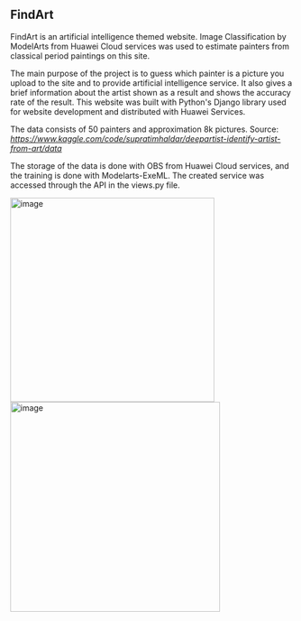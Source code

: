 ## FindArt


FindArt is an artificial intelligence themed website. Image Classification by ModelArts from Huawei Cloud services was used to estimate painters from classical period paintings on this site.

The main purpose of the project is to guess which painter is a picture you upload to the site and to provide artificial intelligence service. It also gives a brief information about the artist shown as a result and shows the accuracy rate of the result. This website was built with Python's Django library used for website development and distributed with Huawei Services.


The data consists of 50 painters and approximation 8k pictures.
Source: _https://www.kaggle.com/code/supratimhaldar/deepartist-identify-artist-from-art/data_

The storage of the data is done with OBS from Huawei Cloud services, and the training is done with Modelarts-ExeML. The created service was accessed through the API in the views.py file.

<img width="362" alt="image" src="https://user-images.githubusercontent.com/70915939/207943074-fb4c3d09-e609-4096-af78-921ccf21bb9d.png"> <img width="372" alt="image" src="https://user-images.githubusercontent.com/70915939/207943107-5d6f9e2b-3f54-4389-bcae-92724ac15fcf.png">
